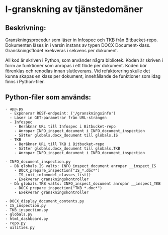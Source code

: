 # I-granskning av tjänstedomäner

## Beskrivning:
Granskningsprocedur som läser in Infospec och TKB från Bitbucket-repo.
Dokumenten läses in i varsin instans av typen DOCX Document-klass. 
Granskningsflödet exekveras i sekvens per dokument. 

All kod är skriven i Python, som använder några bibliotek.
Koden är skriven i form av funktioner som anropas i ett flöde per dokument. 
Koden bör förenklas och renodlas innan slutleverans. 
Vid refaktorering skulle det kunna skapas en klass per dokument, 
innehållande de funktioner som idag finns i Python-filer.

## Python-filer som används:
```
- app.py
  - Exponerar REST-endpoint: ('/granskningsinfo')
  - Läser in GET-parametrar från URL-strängen
  - Infospec
    - Beräknar URL till Infospec i Bitbucket-repo
    - Anropar INFO_inspect_document i INFO_document_inspection
    - Sätter globals.docx_document till globals.IS
  - TKB
    - Beräknar URL till TKB i Bitbucket-repo
    - Sätter globals.docx_document till globals.TKB
    - Anropar INFO_inspect_document i INFO_document_inspection
  
- INFO_document_inspection.py
  - Då globals.IS valts: INFO_inspect_document anropar __inspect_IS
    - DOCX_prepare_inspection("IS_*.doc*")
    - IS_init_infomodel_classes_list()
    - Exekverar granskningskontroller
  - Då globals.TKB valts: INFO_inspect_document anropar __inspect_TKB
    - DOCX_prepare_inspection("TKB_*.doc*")
    - Exekverar granskningskontroller
    
- DOCX_display_document_contents.py
- IS_inspection.py
- TKB_inspection.py
- globals.py
- html_dashboard.py
- repo.py
- uilities.py
```